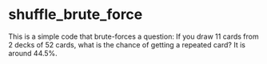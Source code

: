 # shuffle_brute_force
This is a simple code that brute-forces a question: If you draw 11 cards from 2 decks of 52 cards, what is the chance of getting a repeated card? It is around 44.5%.

